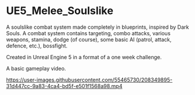 # UE5_Melee_Soulslike

A soulslike combat system made completely in blueprints, inspired by Dark Souls. A combat system contains targeting, combo attacks, various weapons, stamina, dodge (of course), some basic AI (patrol, attack, defence, etc.), bossfight. 

Created in Unreal Engine 5 in a format of a one week challenge.

A basic gameplay video.

https://user-images.githubusercontent.com/55465730/208349895-31d447cc-9a83-4ca4-bd5f-e501f1568a98.mp4

